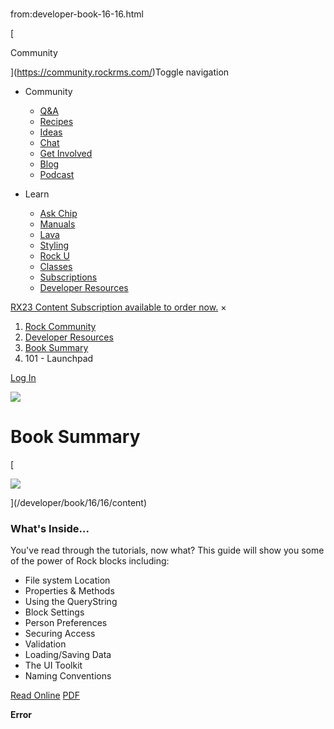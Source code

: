 # 
from:developer-book-16-16.html

   

[

Community

](https://community.rockrms.com/)Toggle navigation

*   Community
    
    *   [Q&A](https://community.rockrms.com/ask)
    *   [Recipes](https://community.rockrms.com/recipes)
    *   [Ideas](https://community.rockrms.com/Ideas)
    *   [Chat](https://community.rockrms.com/chat)
    *   [Get Involved](https://community.rockrms.com/get-involved)
    *   [Blog](https://community.rockrms.com/Connect)
    *   [Podcast](https://community.rockrms.com/podcast)
*   Learn
    
    *   [Ask Chip](https://community.rockrms.com/askchip)
    *   [Manuals](https://community.rockrms.com/documentation)
    *   [Lava](https://community.rockrms.com/Lava)
    *   [Styling](https://community.rockrms.com/styling)
    *   [Rock U](https://community.rockrms.com/rocku)
    *   [Classes](https://community.rockrms.com/classes)
    *   [Subscriptions](https://community.rockrms.com/subscriptions)
    *   [Developer Resources](https://community.rockrms.com/developer)

[RX23 Content Subscription available to order now.](https://community.rockrms.com/subscriptions) ×

1.  [Rock Community](/page/1247)
2.  [Developer Resources](/developer)
3.  [Book Summary](/developer/book/16/16)
4.  101 - Launchpad

[Log In](/login?returnurl=/page/1335)

![](/Themes/RockCommunity/Assets/Images/particles.png)

Book Summary
============

[

![](/GetImage.ashx?id=120&width=710&height=919)

](/developer/book/16/16/content)

### What's Inside...

You've read through the tutorials, now what? This guide will show you some of the power of Rock blocks including:

*   File system Location
*   Properties & Methods
*   Using the QueryString
*   Block Settings
*   Person Preferences
*   Securing Access
*   Validation
*   Loading/Saving Data
*   The UI Toolkit
*   Naming Conventions

[Read Online](/developer/book/16/16/content) [PDF](https://rockrms.blob.core.windows.net/documentation/PDFs/6d08cdbbc9d64110bd14d7f093a7d1da_101-Launchpad.pdf)

**Error**